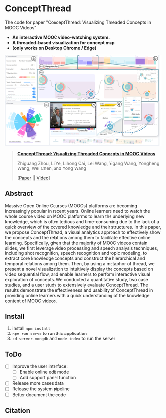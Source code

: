 # ConceptThread
The code for paper "ConceptThread: Visualizing Threaded Concepts in MOOC Videos"

- **An interactive MOOC video-watching system.**
- **A threaded-based visualization for concept map**
- **(only works on Desktop Chrome / Edge)**

![fig_dataVis](https://raw.githubusercontent.com/Clover-yee/ConceptThread/main/src/assets/img/teaser-revised-minor.png)


> [**ConceptThread: Visualizing Threaded Concepts in MOOC Videos**]()
> 
> Zhiguang Zhou, Li Ye, Lihong Cai, Lei Wang, Yigang Wang, Yongheng Wang, Wei Chen, and Yong Wang
>
> [[Paper]() || [Video](https://youtu.be/4y2Y68n0JkA)]


## Abstract
Massive Open Online Courses (MOOCs) platforms are becoming increasingly popular in recent years. Online learners need to watch the whole course video on MOOC platforms to learn the underlying new knowledge, which is often tedious and time-consuming due to the lack of a quick overview of the covered knowledge and their structures. In this paper, we propose ConceptThread, a visual analytics approach to effectively show the concepts and the relations among them to facilitate effective online learning. Specifically, given that the majority of MOOC videos contain slides, we first leverage video processing and speech analysis techniques, including shot recognition, speech recognition and topic modeling, to extract core knowledge concepts and construct the hierarchical and temporal relations among them. Then, by using a metaphor of thread, we present a novel visualization to intuitively display the concepts based on video sequential flow, and enable learners to perform interactive visual exploration of concepts. We conducted a quantitative study, two case studies, and a user study to extensively evaluate ConceptThread. The results demonstrate the effectiveness and usability of ConceptThread in providing online learners with a quick understanding of the knowledge content of MOOC videos.

## Install
1. install `npm install`
2. `npm run serve` to run this application
3. `cd server-mongdb` and `node index` to run the server

## ToDo
- [ ] Improve the user interface:
    - [ ] Enable online edit mode
    - [ ] Add support panel function
- [ ] Release more cases data
- [ ] Release the system pipeline
- [ ] Better document the code

## Citation
```

```
